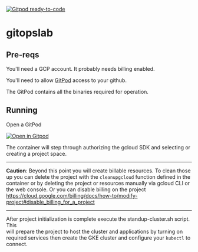[![Gitpod ready-to-code](https://img.shields.io/badge/Gitpod-ready--to--code-blue?logo=gitpod)](https://gitpod.io/#https://github.com/delve/gitopslab)
# gitopslab

## Pre-reqs
You'll need a GCP account. It probably needs billing enabled.

You'll need to allow [GitPod](https://gitpod.io/) access to your github.

The GitPod contains all the binaries required for operation.

## Running
Open a GitPod

[![Open in Gitpod](https://gitpod.io/button/open-in-gitpod.svg)](https://gitpod.io/#https://github.com/delve/gitopslab)

The container will step through authorizing the gcloud SDK and selecting or creating a project space.

----------
**Caution**: Beyond this point you will create billable resources. To clean 
those up you can delete the project with the `cleanupgcloud` function defined 
in the container or by deleting the project or resources manually via gcloud CLI 
or the web console. Or you can disable billing on the project https://cloud.google.com/billing/docs/how-to/modify-project#disable_billing_for_a_project

----------

After project initialization is complete execute the standup-cluster.sh script. This  
will prepare the project to host the cluster and applications by turning on required services then 
create the GKE cluster and configure your `kubectl` to connect.
